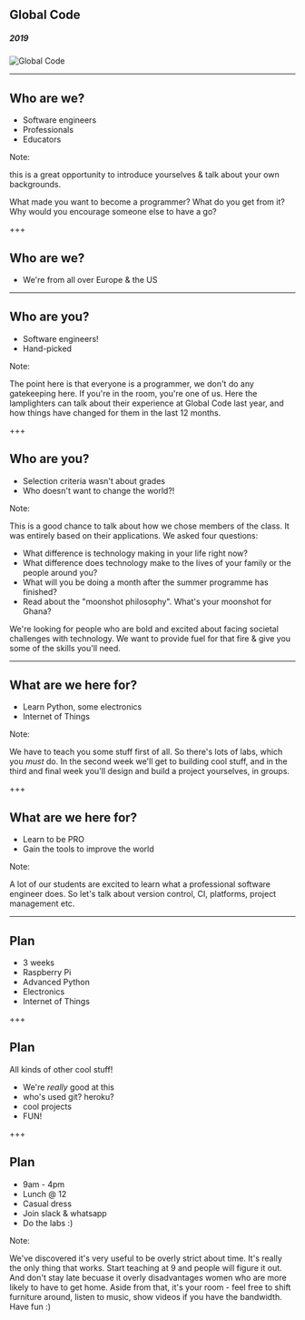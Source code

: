 ## Global Code
##### 2019
![Global Code](/assets/img/GC_Logo_artwork_RGB-LOGO_colour_SMALL.png)

---
## Who are we?
* Software engineers
* Professionals
* Educators

Note:

this is a great opportunity to introduce yourselves & talk about your own backgrounds.

What made you want to become a programmer? What do you get from it? Why would you encourage someone else to have a go?

+++
## Who are we?
* We're from all over Europe & the US

---
## Who are you?
* Software engineers!
* Hand-picked

Note:

The point here is that everyone is a programmer, we don't do any gatekeeping here. If you're in the room, you're one of us. Here the lamplighters can talk about their experience at Global Code last year, and how things have changed for them in the last 12 months.

+++
## Who are you?
* Selection criteria wasn't about grades
* Who doesn't want to change the world?!

Note:

This is a good chance to talk about how we chose members of the class. It was entirely based on their applications. We asked four questions:

* What difference is technology making in your life right now?
* What difference does technology make to the lives of your family or the people around you?
* What will you be doing a month after the summer programme has finished?
* Read about the "moonshot philosophy". What's your moonshot for Ghana?

We're looking for people who are bold and excited about facing societal challenges with technology. We want to provide fuel for that fire & give you some of the skills you'll need.

---
## What are we here for?
* Learn Python, some electronics
* Internet of Things

Note:

We have to teach you some stuff first of all. So there's lots of labs, which you *must* do. In the second week we'll get to building cool stuff, and in the third and final week you'll design and build a project yourselves, in groups.

+++
## What are we here for?
* Learn to be PRO
* Gain the tools to improve the world

Note:

A lot of our students are excited to learn what a professional software engineer does. So let's talk about version control, CI, platforms, project management etc.

---
## Plan
* 3 weeks
* Raspberry Pi
* Advanced Python
* Electronics
* Internet of Things

+++
## Plan
All kinds of other cool stuff!
* We're *really* good at this
* who's used git? heroku?
* cool projects
* FUN!

+++
## Plan
* 9am - 4pm
* Lunch @ 12
* Casual dress
* Join slack & whatsapp
* Do the labs :)

Note:

We've discovered it's very useful to be overly strict about time. It's really the only thing that works. Start teaching at 9 and people will figure it out. And don't stay late becuase it overly disadvantages women who are more likely to have to get home. Aside from that, it's your room - feel free to shift furniture around, listen to music, show videos if you have the bandwidth. Have fun :)